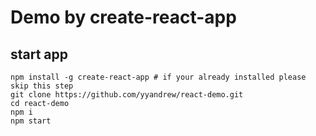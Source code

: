 # Demo by create-react-app

## start app

```
npm install -g create-react-app # if your already installed please skip this step
git clone https://github.com/yyandrew/react-demo.git
cd react-demo
npm i
npm start
```
